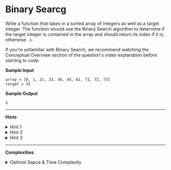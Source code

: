 # Binary Searcg

Write a function that takes in a sorted array of integers as well as a target integer. The function should use the Binary Search algorithm to determine if the target integer is contained in the array and should return its index if it is, otherwise `-1`.

If you're unfamiliar with Binary Search, we recommend watching the Conceptual Overview section of the question's video explanation before starting to code.

**Sample Input**
```
array = [0, 1, 21, 33, 45, 45, 61, 71, 72, 73]
target = 33
```

**Sample Output**
```
3
```

---

**Hints**
<details>
    <summary>Hint 1</summary>

    The Binary Search algorithm works by finding the number in the middle of the
    input array and comparing it to the target number. Given that the array is
    sorted, if this middle number is smaller than the target number, then the
    entire left part of the array is no longer worth exploring since the target
    number can no longer be in it; similarly, if the middle number is greater
    than the target number, then the entire right part of the array is no longer
    worth exploring. Applying this logic recursively eliminates half of the array
    until the number is found or until the array runs out of numbers.
</details>

<details>
    <summary>Hint 2</summary>

    Write a helper function that takes in two additional arguments: a left
    pointer and a right pointer representing the indices at the extremities of
    the array (or subarray) that you are applying Binary Search on. The first
    time this helper function is called, the left pointer should be zero and the
    right pointer should be the final index of the input array. To find the index
    of the middle number mentioned in Hint #1, simply round down the number
    obtained from: (left + right)/2. Apply this logic recursively until you find
    the target number or until the left pointer becomes greater than the right
    pointer.

</details>

<details>
    <summary>Hint 3</summary>

    Can you implement this algorithm iteratively? Are there any advantages to
    doing so?
</details>

---

**Complexities**
<details>
    <summary>Optimal Sapce & Time Complexity</summary>

    O(log(n)) time | O(1) space - where n is the length of the input array
</details>